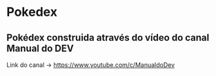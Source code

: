 # Pokedex

## Pokédex construida através do vídeo do canal Manual do DEV

Link do canal -> https://www.youtube.com/c/ManualdoDev
